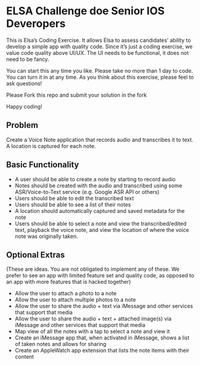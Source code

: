# ELSA Challenge doe Senior IOS Deveropers

This is Elsa’s Coding Exercise. It allows Elsa to assess candidates’ ability to develop a simple app with quality code. Since it’s just a coding exercise, we value code quality above UI/UX.  The UI needs to be functional, it does not need to be fancy.

You can start this any time you like. Please take no more than 1 day to code. You can turn it in at any time. As you think about this exercise, please feel to ask questions!

Please Fork this repo and submit your solution in the fork

Happy coding!

## Problem 
Create a Voice Note application that records audio and transcribes it to text. A location is captured for each note.

## Basic Functionality

- A user should be able to create a note by starting to record audio
- Notes should be created with the audio and transcribed using some ASR/Voice-to-Text service (e.g. Google ASR API or others)
- Users should be able to edit the transcribed text
- Users should be able to see a list of their notes
- A location should automatically captured and saved metadata for the note
- Users should be able to select a note and view the transcribed/edited text, playback the voice note, and view the location of where the voice note was originally taken.

## Optional Extras 

(These are ideas. You are not obligated to implement any of these. We prefer to see an app with limited feature set and quality code, as opposed to an app with more features that is hacked together)

- Allow the user to attach a photo to a note
- Allow the user to attach multiple photos to a note
- Allow the user to share the audio + text via iMessage and other services that support that media
- Allow the user to share the audio + text + attached image(s) via iMessage and other services that support that media
- Map view of all the notes with a tap to select a note and view it
- Create an iMessage app that, when activated in iMessage, shows a list of taken notes and allows for sharing
- Create an AppleWatch app extension that lists the note items with their content
